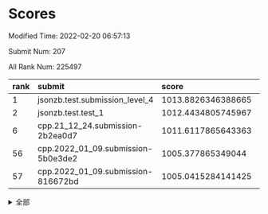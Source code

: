 # Scores

Modified Time: 2022-02-20 06:57:13

Submit Num: 207

All Rank Num: 225497

| rank |               submit               |       score        |       sigma        | pk_num |
| :--- | :--------------------------------- | :----------------- | :----------------- | :----- |
| 1    | jsonzb.test.submission_level_4     | 1013.8826346388665 | 0.8016825757675758 | 4351   |
| 2    | jsonzb.test.test_1                 | 1012.4434805745967 | 0.7947957043292498 | 4357   |
| 6    | cpp.21_12_24.submission-2b2ea0d7   | 1011.6117865643363 | 0.7907764284364021 | 4360   |
| 56   | cpp.2022_01_09.submission-5b0e3de2 | 1005.377865349044  | 0.7191403195314962 | 4360   |
| 57   | cpp.2022_01_09.submission-816672bd | 1005.0415284141425 | 0.7079865091213808 | 4354   |


<details>
<summary>全部</summary>

| rank |                 submit                 |       score        |       sigma        | pk_num |
| :--- | :------------------------------------- | :----------------- | :----------------- | :----- |
| 1    | jsonzb.test.submission_level_4         | 1013.8826346388665 | 0.8016825757675758 | 4351   |
| 2    | jsonzb.test.test_1                     | 1012.4434805745967 | 0.7947957043292498 | 4357   |
| 3    | gobigger.level_3.submission_level_3_7  | 1011.9190787734653 | 0.7870801581896654 | 4357   |
| 4    | gobigger.level_3.submission_level_3_33 | 1011.8133584047305 | 0.7879526542557322 | 4355   |
| 5    | gobigger.level_3.submission_level_3_49 | 1011.7635745522003 | 0.7676752371023429 | 4360   |
| 6    | cpp.21_12_24.submission-2b2ea0d7       | 1011.6117865643363 | 0.7907764284364021 | 4360   |
| 7    | gobigger.level_3.submission_level_3_47 | 1011.5091949089149 | 0.8126060003586423 | 4355   |
| 8    | gobigger.level_3.submission_level_3_2  | 1011.1977892255649 | 0.7835152972961542 | 4361   |
| 9    | gobigger.level_3.submission_level_3_10 | 1011.1808866889775 | 0.7439714674128031 | 4354   |
| 10   | gobigger.level_3.submission_level_3_36 | 1011.1500131498613 | 0.7588014619662565 | 4359   |
| 11   | gobigger.level_3.submission_level_3_22 | 1010.8283512677406 | 0.7467431805015436 | 4362   |
| 12   | gobigger.level_3.submission_level_3_1  | 1010.7880374212834 | 0.761928987778234  | 4354   |
| 13   | gobigger.level_3.submission_level_3_42 | 1010.7395171522428 | 0.7733165059218262 | 4357   |
| 14   | gobigger.level_3.submission_level_3_8  | 1010.6679464561394 | 0.7701552570602617 | 4357   |
| 15   | gobigger.level_3.submission_level_3_35 | 1010.6334340715068 | 0.759960134596824  | 4356   |
| 16   | gobigger.level_3.submission_level_3_3  | 1010.620345314077  | 0.7658513728862543 | 4358   |
| 17   | gobigger.level_3.submission_level_3_38 | 1010.3990058453427 | 0.7408376069450056 | 4364   |
| 18   | gobigger.level_3.submission_level_3_44 | 1010.2727912198271 | 0.7601491498832458 | 4356   |
| 19   | gobigger.level_3.submission_level_3_12 | 1010.1174697692886 | 0.7624336644139225 | 4355   |
| 20   | gobigger.level_3.submission_level_3_5  | 1010.0994950454138 | 0.7459023551363431 | 4357   |
| 21   | gobigger.level_3.submission_level_3_16 | 1010.0813619651077 | 0.7632646452418869 | 4354   |
| 22   | gobigger.level_3.submission_level_3_31 | 1010.0328371052997 | 0.7530755558367284 | 4364   |
| 23   | gobigger.level_3.submission_level_3_48 | 1009.9918251860889 | 0.75429993834797   | 4357   |
| 24   | gobigger.level_3.submission_level_3_6  | 1009.9915113319834 | 0.7683676928452139 | 4358   |
| 25   | gobigger.level_3.submission_level_3_25 | 1009.9606239533947 | 0.7402011731949747 | 4362   |
| 26   | gobigger.level_3.submission_level_3_41 | 1009.9156599108437 | 0.7537023367063621 | 4359   |
| 27   | gobigger.level_3.submission_level_3_23 | 1009.8791470971638 | 0.7530040742575602 | 4360   |
| 28   | gobigger.level_3.submission_level_3_4  | 1009.8223988969777 | 0.7617474672537947 | 4358   |
| 29   | gobigger.level_3.submission_level_3_32 | 1009.7739672511958 | 0.7480622366641692 | 4359   |
| 30   | gobigger.level_3.submission_level_3_27 | 1009.7478963973608 | 0.7517185613288321 | 4360   |
| 31   | gobigger.level_3.submission_level_3_28 | 1009.7323050163862 | 0.7574274818244996 | 4345   |
| 32   | gobigger.level_3.submission_level_3_46 | 1009.7065112574045 | 0.7586142193336919 | 4356   |
| 33   | gobigger.level_3.submission_level_3_39 | 1009.6855208057136 | 0.7757391197864797 | 4357   |
| 34   | gobigger.level_3.submission_level_3_0  | 1009.6727348552798 | 0.7695820704955814 | 4357   |
| 35   | gobigger.level_3.submission_level_3_11 | 1009.5817153449254 | 0.7396939751893135 | 4359   |
| 36   | gobigger.level_3.submission_level_3_26 | 1009.534855434159  | 0.7586419406146573 | 4361   |
| 37   | gobigger.level_3.submission_level_3_15 | 1009.5185047458763 | 0.7441236143994889 | 4354   |
| 38   | gobigger.level_3.submission_level_3_37 | 1009.5064784197289 | 0.7721086816105208 | 4355   |
| 39   | gobigger.level_3.submission_level_3_14 | 1009.4625711316448 | 0.7668711820362459 | 4359   |
| 40   | gobigger.level_3.submission_level_3_9  | 1009.3652249183543 | 0.7505471576489084 | 4358   |
| 41   | gobigger.level_3.submission_level_3_30 | 1009.3415404966939 | 0.7490311606053265 | 4358   |
| 42   | gobigger.level_3.submission_level_3_17 | 1009.279306710142  | 0.7488643282060937 | 4359   |
| 43   | gobigger.level_3.submission_level_3_18 | 1009.2759926356382 | 0.7561879103512261 | 4360   |
| 44   | gobigger.level_3.submission_level_3_29 | 1009.2542327574532 | 0.751457476874698  | 4359   |
| 45   | gobigger.level_3.submission_level_3_21 | 1009.2380607238593 | 0.7532031394630959 | 4355   |
| 46   | gobigger.level_3.submission_level_3_34 | 1009.1505841301359 | 0.7497805813620285 | 4360   |
| 47   | gobigger.level_3.submission_level_3_24 | 1009.0804690832011 | 0.7825972099625288 | 4353   |
| 48   | gobigger.level_3.submission_level_3_40 | 1008.9669233576005 | 0.7414502952854559 | 4361   |
| 49   | gobigger.level_3.submission_level_3_13 | 1008.8225930008558 | 0.7338307026567938 | 4358   |
| 50   | gobigger.level_3.submission_level_3_19 | 1008.7326178693456 | 0.7650339228790545 | 4356   |
| 51   | gobigger.level_3.submission_level_3_45 | 1008.4411779059179 | 0.739280865560198  | 4364   |
| 52   | gobigger.level_3.submission_level_3_20 | 1007.9597265536955 | 0.7494124710648634 | 4355   |
| 53   | gobigger.level_3.submission_level_3_43 | 1007.8470328942836 | 0.7357975623357178 | 4359   |
| 54   | gobigger.level_1.submission_level_1_47 | 1005.4521829075921 | 0.7341139096343985 | 4359   |
| 55   | gobigger.level_1.submission_level_1_29 | 1005.4063258723598 | 0.7217802802262303 | 4353   |
| 56   | cpp.2022_01_09.submission-5b0e3de2     | 1005.377865349044  | 0.7191403195314962 | 4360   |
| 57   | cpp.2022_01_09.submission-816672bd     | 1005.0415284141425 | 0.7079865091213808 | 4354   |
| 58   | gobigger.level_1.submission_level_1_15 | 1004.7084381787718 | 0.704398517455381  | 4358   |
| 59   | gobigger.level_1.submission_level_1_43 | 1004.5965918768235 | 0.7125474205446402 | 4362   |
| 60   | gobigger.level_1.submission_level_1_34 | 1004.4145325240199 | 0.7161634526312413 | 4358   |
| 61   | gobigger.level_1.submission_level_1_35 | 1004.2627037057006 | 0.7327689971858752 | 4360   |
| 62   | gobigger.level_1.submission_level_1_14 | 1004.161491066884  | 0.7142073264049451 | 4353   |
| 63   | gobigger.level_1.submission_level_1_17 | 1003.9970970058425 | 0.7131488191103583 | 4352   |
| 64   | gobigger.level_1.submission_level_1_23 | 1003.8849874753339 | 0.7264018829632938 | 4355   |
| 65   | gobigger.level_1.submission_level_1_8  | 1003.8590109779498 | 0.7168776244446788 | 4358   |
| 66   | gobigger.level_1.submission_level_1_38 | 1003.8156024170795 | 0.7069409164418842 | 4361   |
| 67   | gobigger.level_1.submission_level_1_44 | 1003.7926264624246 | 0.7193295992322052 | 4354   |
| 68   | gobigger.level_1.submission_level_1_36 | 1003.7796434827362 | 0.701867740961135  | 4352   |
| 69   | gobigger.level_1.submission_level_1_33 | 1003.7383958055674 | 0.7278080681667508 | 4359   |
| 70   | gobigger.level_1.submission_level_1_22 | 1003.7084266374126 | 0.7089693886319123 | 4352   |
| 71   | gobigger.level_1.submission_level_1_1  | 1003.7073685646999 | 0.7127299426099083 | 4356   |
| 72   | gobigger.level_1.submission_level_1_45 | 1003.706244185279  | 0.7204428630628437 | 4359   |
| 73   | gobigger.level_1.submission_level_1_4  | 1003.6444556895078 | 0.7267546679762263 | 4353   |
| 74   | gobigger.level_1.submission_level_1_48 | 1003.5114584153739 | 0.7089293102632298 | 4356   |
| 75   | gobigger.level_1.submission_level_1_42 | 1003.4962195920507 | 0.7120521299514845 | 4359   |
| 76   | gobigger.level_1.submission_level_1_9  | 1003.4871595416896 | 0.7275379144587079 | 4359   |
| 77   | gobigger.level_1.submission_level_1_5  | 1003.4534830855516 | 0.7083705395938161 | 4358   |
| 78   | gobigger.level_1.submission_level_1_11 | 1003.3812339033284 | 0.7062522633662608 | 4358   |
| 79   | gobigger.level_1.submission_level_1_6  | 1003.2450928494803 | 0.7114142356738264 | 4358   |
| 80   | gobigger.level_1.submission_level_1_13 | 1003.2449227308464 | 0.7190556304322148 | 4358   |
| 81   | gobigger.level_1.submission_level_1_0  | 1003.2340907861709 | 0.7205655459554617 | 4358   |
| 82   | gobigger.level_1.submission_level_1_25 | 1003.1801888684304 | 0.713234113854373  | 4361   |
| 83   | gobigger.level_1.submission_level_1_2  | 1003.1786145254179 | 0.7182901057567999 | 4356   |
| 84   | gobigger.level_1.submission_level_1_19 | 1003.1466132865755 | 0.7319518015955218 | 4357   |
| 85   | gobigger.level_1.submission_level_1_21 | 1003.1342579959758 | 0.720649514837739  | 4362   |
| 86   | gobigger.level_1.submission_level_1_7  | 1003.0020657985855 | 0.7089890362168542 | 4360   |
| 87   | gobigger.level_1.submission_level_1_32 | 1002.9784902931602 | 0.7151791108674582 | 4356   |
| 88   | gobigger.level_1.submission_level_1_41 | 1002.9471737689805 | 0.723769303168299  | 4355   |
| 89   | gobigger.level_1.submission_level_1_12 | 1002.928010703628  | 0.7163612609184966 | 4350   |
| 90   | gobigger.level_1.submission_level_1_26 | 1002.8719433952087 | 0.718164442066118  | 4357   |
| 91   | gobigger.level_1.submission_level_1_40 | 1002.7477556030522 | 0.7101513675049734 | 4357   |
| 92   | gobigger.level_1.submission_level_1_28 | 1002.6255028714186 | 0.7080123885022832 | 4358   |
| 93   | gobigger.level_1.submission_level_1_39 | 1002.5844658615508 | 0.7140606890069012 | 4356   |
| 94   | gobigger.level_1.submission_level_1_27 | 1002.5371707512533 | 0.7110433347390962 | 4355   |
| 95   | gobigger.level_1.submission_level_1_18 | 1002.4025409802415 | 0.709842299916313  | 4353   |
| 96   | gobigger.level_1.submission_level_1_16 | 1002.3638314002782 | 0.7188483994511912 | 4353   |
| 97   | gobigger.level_1.submission_level_1_31 | 1002.3551672840093 | 0.7176159470438649 | 4355   |
| 98   | gobigger.level_1.submission_level_1_3  | 1002.2678161049733 | 0.7136809377291281 | 4361   |
| 99   | gobigger.level_1.submission_level_1_10 | 1002.2210473824575 | 0.7252306790651724 | 4360   |
| 100  | gobigger.level_1.submission_level_1_24 | 1002.1362551593334 | 0.7087073545637708 | 4358   |
| 101  | gobigger.level_1.submission_level_1_20 | 1001.9310471050192 | 0.714840680488757  | 4359   |
| 102  | gobigger.level_1.submission_level_1_46 | 1001.8904175872732 | 0.7035604822142826 | 4354   |
| 103  | gobigger.level_1.submission_level_1_30 | 1001.6934822704605 | 0.7147631614424952 | 4354   |
| 104  | gobigger.level_1.submission_level_1_49 | 1001.527189762952  | 0.7163621915045211 | 4359   |
| 105  | gobigger.level_1.submission_level_1_37 | 1001.4983003549924 | 0.7032437248388539 | 4359   |
| 106  | gobigger.random.submission_random_24   | 997.9789529844559  | 0.7010361124802719 | 4363   |
| 107  | gobigger.random.submission_random_21   | 997.120587811957   | 0.7037336475895675 | 4356   |
| 108  | gobigger.random.submission_random_25   | 996.9826770310677  | 0.7161482616540354 | 4360   |
| 109  | gobigger.random.submission_random_10   | 996.7941330537178  | 0.7142308638124817 | 4358   |
| 110  | gobigger.random.submission_random_29   | 996.7663544240665  | 0.7145120372179777 | 4358   |
| 111  | gobigger.random.submission_random_13   | 996.7536016234912  | 0.728756461710622  | 4360   |
| 112  | gobigger.random.submission_random_23   | 996.724160640187   | 0.7151429085869752 | 4360   |
| 113  | gobigger.random.submission_random_46   | 996.6896201735233  | 0.7134187801553108 | 4361   |
| 114  | gobigger.random.submission_random_9    | 996.6585446608844  | 0.7091550090021641 | 4358   |
| 115  | gobigger.random.submission_random_33   | 996.6037318975618  | 0.7079807949646088 | 4358   |
| 116  | gobigger.random.submission_random_17   | 996.5775090168239  | 0.7002696512798329 | 4360   |
| 117  | gobigger.random.submission_random_32   | 996.5236023404234  | 0.7021264610232785 | 4361   |
| 118  | gobigger.random.submission_random_26   | 996.4125430621099  | 0.7133486947707761 | 4357   |
| 119  | gobigger.random.submission_random_28   | 996.3731471576011  | 0.7045651657856647 | 4355   |
| 120  | gobigger.random.submission_random_38   | 996.3691473420132  | 0.7116931327723153 | 4350   |
| 121  | gobigger.random.submission_random_37   | 996.3260065149441  | 0.7129443536241781 | 4362   |
| 122  | gobigger.random.submission_random_35   | 996.3199623485306  | 0.7085946880525739 | 4358   |
| 123  | gobigger.random.submission_random_19   | 996.3070397075882  | 0.7259385435994149 | 4358   |
| 124  | gobigger.random.submission_random_43   | 996.3053367102843  | 0.7131924723891304 | 4356   |
| 125  | gobigger.random.submission_random_42   | 996.2580665043914  | 0.7022057228181317 | 4361   |
| 126  | gobigger.random.submission_random_12   | 996.2217925550434  | 0.7230085195344085 | 4362   |
| 127  | gobigger.random.submission_random_2    | 996.1910948261516  | 0.7117323446255518 | 4360   |
| 128  | gobigger.random.submission_random_30   | 996.1819855979461  | 0.7161219651230278 | 4357   |
| 129  | gobigger.random.submission_random_5    | 996.1227353013325  | 0.7099707558553651 | 4360   |
| 130  | gobigger.random.submission_random_8    | 996.1106177596739  | 0.7180748807827563 | 4360   |
| 131  | gobigger.random.submission_random_4    | 996.1054390594401  | 0.7115705719245029 | 4360   |
| 132  | gobigger.random.submission_random_41   | 996.0646344165265  | 0.7142554212188171 | 4354   |
| 133  | gobigger.random.submission_random_7    | 995.9043892993352  | 0.7061977028656427 | 4356   |
| 134  | gobigger.random.submission_random_22   | 995.8988543568578  | 0.7213867797661383 | 4361   |
| 135  | gobigger.random.submission_random_20   | 995.8780794125707  | 0.706328140551613  | 4355   |
| 136  | gobigger.random.submission_random_45   | 995.8640500363549  | 0.7234298076566136 | 4359   |
| 137  | gobigger.random.submission_random_15   | 995.8618019602374  | 0.7025699631690195 | 4358   |
| 138  | gobigger.random.submission_random_39   | 995.831054244245   | 0.7132480798259392 | 4352   |
| 139  | gobigger.random.submission_random_6    | 995.7973415938326  | 0.7094247298053669 | 4359   |
| 140  | gobigger.random.submission_random_36   | 995.7862060975925  | 0.7051846628057792 | 4360   |
| 141  | gobigger.random.submission_random_49   | 995.7508199968235  | 0.7148845279106879 | 4359   |
| 142  | gobigger.random.submission_random_31   | 995.7221178499199  | 0.6953848227920791 | 4357   |
| 143  | gobigger.random.submission_random_47   | 995.7141282505959  | 0.7166465225266491 | 4355   |
| 144  | gobigger.random.submission_random_14   | 995.70870870075    | 0.7044226171493478 | 4359   |
| 145  | gobigger.random.submission_random_0    | 995.5966776008788  | 0.7055537616187301 | 4362   |
| 146  | gobigger.random.submission_random_40   | 995.5450221184325  | 0.7071463212449312 | 4356   |
| 147  | gobigger.random.submission_random_1    | 995.5191172418413  | 0.7138243046259125 | 4352   |
| 148  | gobigger.random.submission_random_18   | 995.5107080781504  | 0.7169275494530255 | 4359   |
| 149  | gobigger.random.submission_random_48   | 995.5033467257182  | 0.7204751960030508 | 4356   |
| 150  | gobigger.random.submission_random_16   | 995.332197179323   | 0.7155680428409446 | 4361   |
| 151  | gobigger.random.submission_random_44   | 995.3149976465645  | 0.7004084070010982 | 4359   |
| 152  | gobigger.random.submission_random_11   | 995.2051856313931  | 0.7358477941480748 | 4357   |
| 153  | gobigger.random.submission_random_34   | 995.1805866117494  | 0.7028425322796146 | 4354   |
| 154  | gobigger.random.submission_random_27   | 995.1229795053986  | 0.7114651060976942 | 4356   |
| 155  | gobigger.random.submission_random_3    | 994.9010277979837  | 0.7103552569613292 | 4360   |
| 156  | gobigger.level_2.submission_level_2_11 | 994.1023832051826  | 0.7194064980153231 | 4354   |
| 157  | gobigger.level_2.submission_level_2_30 | 994.0347797477184  | 0.7295779713802116 | 4356   |
| 158  | gobigger.level_2.submission_level_2_13 | 993.4414304871161  | 0.735832809931099  | 4355   |
| 159  | gobigger.level_2.submission_level_2_47 | 993.2330442269308  | 0.7303860799697733 | 4357   |
| 160  | gobigger.level_2.submission_level_2_46 | 993.046612694286   | 0.7468768764779515 | 4361   |
| 161  | gobigger.level_2.submission_level_2_38 | 993.0005417741734  | 0.7435414503598143 | 4356   |
| 162  | gobigger.level_2.submission_level_2_34 | 992.9999969231171  | 0.7294014338714223 | 4357   |
| 163  | gobigger.level_2.submission_level_2_33 | 992.8189537582487  | 0.7355165903210213 | 4361   |
| 164  | gobigger.level_2.submission_level_2_23 | 992.8091603535972  | 0.720547062300253  | 4357   |
| 165  | gobigger.level_2.submission_level_2_28 | 992.7771730741724  | 0.7307893753208862 | 4356   |
| 166  | gobigger.level_2.submission_level_2_6  | 992.6435159391986  | 0.733253624548291  | 4361   |
| 167  | gobigger.level_2.submission_level_2_26 | 992.6062501913784  | 0.7503288773372989 | 4355   |
| 168  | gobigger.level_2.submission_level_2_29 | 992.5221372530464  | 0.7281536701776992 | 4352   |
| 169  | gobigger.level_2.submission_level_2_20 | 992.4383925697695  | 0.7531635230441646 | 4360   |
| 170  | gobigger.level_2.submission_level_2_1  | 992.3958451154214  | 0.7385387025006125 | 4356   |
| 171  | gobigger.level_2.submission_level_2_17 | 992.3722062559732  | 0.7535530838291586 | 4357   |
| 172  | gobigger.level_2.submission_level_2_37 | 992.2748377050292  | 0.7296951327971032 | 4356   |
| 173  | gobigger.level_2.submission_level_2_19 | 992.2403131292627  | 0.7504734471340133 | 4358   |
| 174  | gobigger.level_2.submission_level_2_4  | 992.2143342524654  | 0.7294526677277013 | 4355   |
| 175  | gobigger.level_2.submission_level_2_16 | 992.1444050400884  | 0.7463209228808939 | 4356   |
| 176  | gobigger.level_2.submission_level_2_15 | 992.1363696487705  | 0.7423325298342838 | 4356   |
| 177  | gobigger.level_2.submission_level_2_2  | 992.0929316291317  | 0.7381036112579508 | 4357   |
| 178  | gobigger.level_2.submission_level_2_27 | 992.0830697478954  | 0.7508497256125435 | 4356   |
| 179  | gobigger.level_2.submission_level_2_18 | 991.9895037572056  | 0.7487879493828277 | 4354   |
| 180  | gobigger.level_2.submission_level_2_0  | 991.920646979166   | 0.7380330173904499 | 4359   |
| 181  | gobigger.level_2.submission_level_2_36 | 991.8490727540184  | 0.7438602664043107 | 4362   |
| 182  | gobigger.level_2.submission_level_2_9  | 991.8186530408866  | 0.7376463989453879 | 4354   |
| 183  | gobigger.level_2.submission_level_2_10 | 991.8055747408009  | 0.7486464968843994 | 4357   |
| 184  | gobigger.level_2.submission_level_2_31 | 991.8013448050975  | 0.7354726957229034 | 4359   |
| 185  | gobigger.level_2.submission_level_2_49 | 991.7885365383264  | 0.7559575201312678 | 4359   |
| 186  | gobigger.level_2.submission_level_2_22 | 991.7324643708735  | 0.7448074801214302 | 4354   |
| 187  | gobigger.level_2.submission_level_2_35 | 991.7315439832074  | 0.7397723325108733 | 4362   |
| 188  | gobigger.level_2.submission_level_2_44 | 991.7290173300222  | 0.7582128868074234 | 4353   |
| 189  | gobigger.level_2.submission_level_2_3  | 991.7053197049067  | 0.7534026385538158 | 4357   |
| 190  | gobigger.level_2.submission_level_2_48 | 991.6973139574159  | 0.7658335877402308 | 4358   |
| 191  | gobigger.level_2.submission_level_2_24 | 991.6617614256053  | 0.7398169636517752 | 4358   |
| 192  | gobigger.level_2.submission_level_2_42 | 991.6412290131454  | 0.7304383224694457 | 4363   |
| 193  | gobigger.level_2.submission_level_2_7  | 991.5142980849581  | 0.7581438370781904 | 4360   |
| 194  | gobigger.level_2.submission_level_2_43 | 991.4672703093745  | 0.7455572536309769 | 4354   |
| 195  | gobigger.level_2.submission_level_2_39 | 991.4013371473369  | 0.7554678010053862 | 4359   |
| 196  | gobigger.level_2.submission_level_2_14 | 991.4011332249736  | 0.7632373969644605 | 4358   |
| 197  | gobigger.level_2.submission_level_2_25 | 991.3964748403821  | 0.756103712117113  | 4361   |
| 198  | gobigger.level_2.submission_level_2_40 | 991.223820513356   | 0.7421784964336257 | 4353   |
| 199  | gobigger.level_2.submission_level_2_21 | 991.1725473044849  | 0.7601318864606429 | 4357   |
| 200  | gobigger.level_2.submission_level_2_12 | 990.8815235823238  | 0.766523445866256  | 4356   |
| 201  | gobigger.level_2.submission_level_2_5  | 990.8424880303373  | 0.7830388807716523 | 4357   |
| 202  | gobigger.level_2.submission_level_2_8  | 990.6378917489795  | 0.7537162729887784 | 4360   |
| 203  | gobigger.level_2.submission_level_2_45 | 990.4366897054857  | 0.7755632689177394 | 4357   |
| 204  | gobigger.level_2.submission_level_2_41 | 990.3873358891732  | 0.7765095733552122 | 4357   |
| 205  | gobigger.level_2.submission_level_2_32 | 990.0067018974082  | 0.7675444064942726 | 4360   |
| 206  | gobigger.none.submission_none_1        | 978.8988532539372  | 1.2552767896283614 | 4358   |
| 207  | gobigger.none.submission_none_0        | 977.8141257514167  | 1.3177520254758963 | 4354   |

</details>